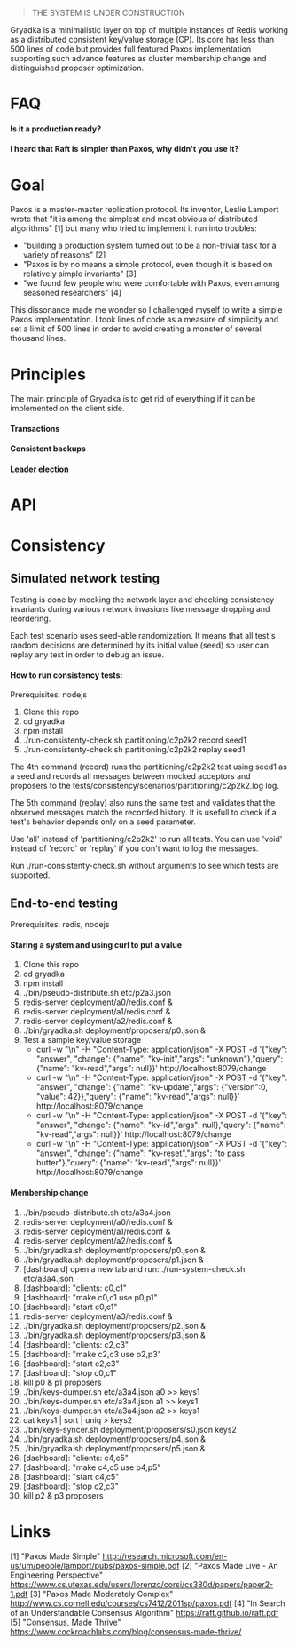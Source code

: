 > THE SYSTEM IS UNDER CONSTRUCTION

Gryadka is a minimalistic layer on top of multiple instances of Redis working as a distributed consistent 
key/value storage (CP). Its core has less than 500 lines of code but provides full featured 
Paxos implementation supporting such advance features as cluster membership change and 
distinguished proposer optimization.

# FAQ

#### Is it a production ready?
#### I heard that Raft is simpler than Paxos, why didn't you use it?

# Goal

Paxos is a master-master replication protocol. Its inventor, Leslie Lamport wrote that "it is among the simplest 
and most obvious of distributed algorithms" [1] but many who tried to implement it run into troubles:

  * "building a production system turned out to be a non-trivial task for a variety of reasons" [2]
  * "Paxos is by no means a simple protocol, even though it is based on relatively simple invariants" [3]
  * "we found few people who were comfortable with Paxos, even among seasoned researchers" [4]

This dissonance made me wonder so I challenged myself to write a simple Paxos implementation. I took lines of code as
a measure of simplicity and set a limit of 500 lines in order to avoid creating a monster of several thousand lines.

# Principles

The main principle of Gryadka is to get rid of everything if it can be implemented on the client side.

#### Transactions
#### Consistent backups
#### Leader election 

# API

# Consistency

## Simulated network testing

Testing is done by mocking the network layer and checking consistency invariants during various 
network invasions like message dropping and reordering.

Each test scenario uses seed-able randomization. It means that all test's random decisions are determined by 
its initial value (seed) so user can replay any test in order to debug an issue. 

#### How to run consistency tests:

Prerequisites: nodejs

1. Clone this repo
2. cd gryadka
3. npm install
4. ./run-consistenty-check.sh partitioning/c2p2k2 record seed1
5. ./run-consistenty-check.sh partitioning/c2p2k2 replay seed1

The 4th command (record) runs the partitioning/c2p2k2 test using seed1 as a seed and records 
all messages between mocked acceptors and proposers to the tests/consistency/scenarios/partitioning/c2p2k2.log log.

The 5th command (replay) also runs the same test and 
validates that the observed messages match the recorded history.
It is usefull to check if a test's behavior depends only on a seed parameter.

Use 'all' instead of 'partitioning/c2p2k2' to run all tests. You can use 'void' instead of 'record' or 'replay'
if you don't want to log the messages.

Run ./run-consistenty-check.sh without arguments to see which tests are supported.

## End-to-end testing

Prerequisites: redis, nodejs

#### Staring a system and using curl to put a value

1. Clone this repo
2. cd gryadka
3. npm install
4. ./bin/pseudo-distribute.sh etc/p2a3.json
5. redis-server deployment/a0/redis.conf &
6. redis-server deployment/a1/redis.conf &
7. redis-server deployment/a2/redis.conf &
8. ./bin/gryadka.sh deployment/proposers/p0.json &
9. Test a sample key/value storage
    * curl -w "\n" -H "Content-Type: application/json" -X POST -d '{"key": "answer", "change": {"name": "kv-init","args": "unknown"},"query": {"name": "kv-read","args": null}}' http://localhost:8079/change
    * curl -w "\n" -H "Content-Type: application/json" -X POST -d '{"key": "answer", "change": {"name": "kv-update","args": {"version":0, "value": 42}},"query": {"name": "kv-read","args": null}}' http://localhost:8079/change
    * curl -w "\n" -H "Content-Type: application/json" -X POST -d '{"key": "answer", "change": {"name": "kv-id","args": null},"query": {"name": "kv-read","args": null}}' http://localhost:8079/change
    * curl -w "\n" -H "Content-Type: application/json" -X POST -d '{"key": "answer", "change": {"name": "kv-reset","args": "to pass butter"},"query": {"name": "kv-read","args": null}}' http://localhost:8079/change

#### Membership change

1. ./bin/pseudo-distribute.sh etc/a3a4.json
2. redis-server deployment/a0/redis.conf &
3. redis-server deployment/a1/redis.conf &
4. redis-server deployment/a2/redis.conf &
5. ./bin/gryadka.sh deployment/proposers/p0.json &
6. ./bin/gryadka.sh deployment/proposers/p1.json &
7. [dashboard] open a new tab and run: ./run-system-check.sh etc/a3a4.json
8. [dashboard]: "clients: c0,c1"
9. [dashboard]: "make c0,c1 use p0,p1"
10. [dashboard]: "start c0,c1"
11. redis-server deployment/a3/redis.conf &
12. ./bin/gryadka.sh deployment/proposers/p2.json &
13. ./bin/gryadka.sh deployment/proposers/p3.json &
14. [dashboard]: "clients: c2,c3"
15. [dashboard]: "make c2,c3 use p2,p3"
16. [dashboard]: "start c2,c3"
17. [dashboard]: "stop c0,c1"
18. kill p0 & p1 proposers
19. ./bin/keys-dumper.sh etc/a3a4.json a0 >> keys1
20. ./bin/keys-dumper.sh etc/a3a4.json a1 >> keys1
21. ./bin/keys-dumper.sh etc/a3a4.json a2 >> keys1
22. cat keys1 | sort | uniq > keys2
23. ./bin/keys-syncer.sh deployment/proposers/s0.json keys2
24. ./bin/gryadka.sh deployment/proposers/p4.json &
25. ./bin/gryadka.sh deployment/proposers/p5.json &
26. [dashboard]: "clients: c4,c5"
27. [dashboard]: "make c4,c5 use p4,p5"
28. [dashboard]: "start c4,c5"
29. [dashboard]: "stop c2,c3"
30. kill p2 & p3 proposers

# Links

[1] "Paxos Made Simple" http://research.microsoft.com/en-us/um/people/lamport/pubs/paxos-simple.pdf
[2] "Paxos Made Live - An Engineering Perspective" https://www.cs.utexas.edu/users/lorenzo/corsi/cs380d/papers/paper2-1.pdf
[3] "Paxos Made Moderately Complex" http://www.cs.cornell.edu/courses/cs7412/2011sp/paxos.pdf
[4] "In Search of an Understandable Consensus Algorithm" https://raft.github.io/raft.pdf
[5] "Consensus, Made Thrive" https://www.cockroachlabs.com/blog/consensus-made-thrive/